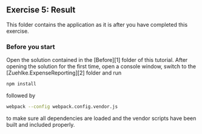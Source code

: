 ## Exercise 5: Result ##

This folder contains the application as it is after you have completed this exercise.

### Before you start ###

Open the solution contained in the [Before][1] folder of this tutorial. After opening the solution for the first time, open a console window, switch to the [Zuehlke.ExpenseReporting][2] folder and run

```bash
npm install
```

followed by

```bash
webpack --config webpack.config.vendor.js
```

to make sure all dependencies are loaded and the vendor scripts have been built and included properly.